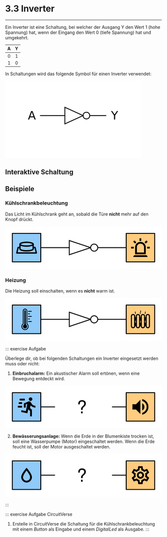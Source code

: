 # 3.3 Inverter
---

Ein Inverter ist eine Schaltung, bei welcher der Ausgang Y den Wert 1 (hohe Spannung) hat, wenn der Eingang den Wert 0 (tiefe Spannung) hat und umgekehrt.

|  A  |  Y  |
|:---:|:---:|
|  0  |  1  |
|  1  |  0  |

In Schaltungen wird das folgende Symbol für einen Inverter verwendet:

![Symbol für einen Inverter](./inverter.svg)

## Interaktive Schaltung

<VueCircuit id="rothe-inverter"/>

## Beispiele

### Kühlschrankbeleuchtung

Das Licht im Kühlschrank geht an, sobald die Türe **nicht** mehr auf den Knopf drückt.

![](./fridge.svg)

### Heizung

Die Heizung soll einschalten, wenn es **nicht** warm ist.

![](./heating.svg)

::: exercise Aufgabe

Überlege dir, ob bei folgenden Schaltungen ein Inverter eingesetzt werden muss oder nicht:

1. **Einbruchalarm:** Ein akustischer Alarm soll ertönen, wenn eine Bewegung entdeckt wird.

![](./ex-intruder-alarm.svg)

2. **Bewässerungsanlage:** Wenn die Erde in der Blumenkiste trocken ist, soll eine Wasserpumpe (Motor) eingeschaltet werden. Wenn die Erde feucht ist, soll der Motor ausgeschaltet werden.

![](./ex-irrigation.svg)

:::

::: exercise Aufgabe CircuitVerse
1. Erstelle in CircuitVerse die Schaltung für die Kühlschrankbeleuchtung mit einem _Button_ als Eingabe und einem _DigitalLed_ als Ausgabe.
:::
